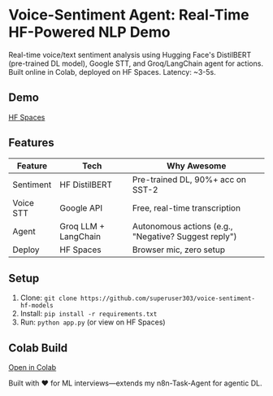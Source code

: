 # Voice-Sentiment Agent: Real-Time HF-Powered NLP Demo

Real-time voice/text sentiment analysis using Hugging Face's DistilBERT (pre-trained DL model), Google STT, and Groq/LangChain agent for actions. Built online in Colab, deployed on HF Spaces. Latency: ~3-5s.

## Demo
[HF Spaces](https://huggingface.co/spaces/Superuser404/voice-sentiment-agent/tree/main)

## Features
| Feature | Tech | Why Awesome |
|---------|------|-------------|
| Sentiment | HF DistilBERT | Pre-trained DL, 90%+ acc on SST-2 |
| Voice STT | Google API | Free, real-time transcription |
| Agent | Groq LLM + LangChain | Autonomous actions (e.g., "Negative? Suggest reply") |
| Deploy | HF Spaces | Browser mic, zero setup |

## Setup
1. Clone: `git clone https://github.com/superuser303/voice-sentiment-hf-models`
2. Install: `pip install -r requirements.txt`
3. Run: `python app.py` (or view on HF Spaces)

## Colab Build
[Open in Colab](https://colab.research.google.com/drive/19LPOT2nGQEM-fRwb5jJ22lDUlB6vAJx2?usp=sharing)

Built with ❤️ for ML interviews—extends my n8n-Task-Agent for agentic DL.
